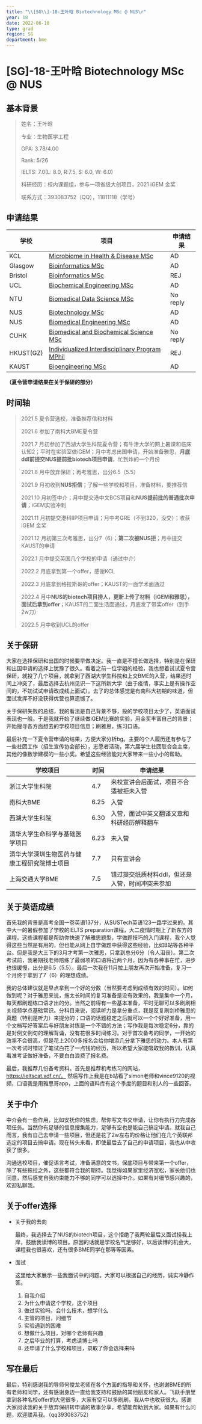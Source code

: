 ```yaml
---
title: "\\[SG\\]-18-王叶晗 Biotechnology MSc @ NUS\r"
year: 18
date: 2022-06-10
type: grad
region: SG
department: bme
---
```


# \[SG\]-18-王叶晗 Biotechnology MSc @ NUS

## 基本背景
> 姓名：王叶晗
> 
> 专业：生物医学工程
> 
> GPA: 3.78/4.00 
> 
> Rank: 5/26
> 
> IELTS: 7.0(L: 8.0, R:7.5, S: 6.0, W: 6.0)
> 
> 科研经历：校内课题组，参与一项省级大创项目，2021 iGEM 金奖
> 
> 联系方式：393083752（QQ），11811118（学号）



## 申请结果
|     学校         |     项目                                                |     申请结果    |
|------------------|---------------------------------------------------------|-----------------|
|     KCL          |     [Microbiome in Health & Disease   MSc](https://www.kcl.ac.uk/study/postgraduate-taught/courses/microbiome-in-health-disease-msc)                |     AD          |
|     Glasgow      |     [Bioinformatics   MSc](https://www.gla.ac.uk/postgraduate/taught/bioinformatics/)                                |     AD          |
|     Bristol      |     [Bioinformatics   MSc](https://www.bristol.ac.uk/study/postgraduate/2021/life-sciences/msc-bioinformatics/)                                |     REJ         |
|     UCL          |     [Biochemical   Engineering MSc](https://www.ucl.ac.uk/prospective-students/graduate/taught-degrees/biochemical-engineering-msc)                       |     AD          |
|     NTU          |     [Biomedical   Data Science MSc](https://www.ntu.edu.sg/education/graduate-programme/master-of-science-in-biomedical-data-science)                       |     No reply    |
|     NUS          |     [Biotechnology   MSc](https://www.dbs.nus.edu.sg/education/graduates/masters-by-coursework/biotechnology/)                                 |     AD          |
|     NUS          |     [Biomedical   Engineering MSc](https://cde.nus.edu.sg/bme/master-of-science-msc-in-biomedical-engineering/)                        |     AD          |
|     CUHK         |     [Biomedical   and Biochemical Science MSc](https://www.gs.cuhk.edu.hk/admissions/programme/science#msc-in-biochemical-and-biomedical-sciences)            |     No reply    |
|     HKUST(GZ)    |     [Individualized   Interdisciplinary Program MPhil](https://prog-crs.hkust.edu.hk/pgprog/2022-23/mphil-phd-bsbe)    |     REJ         |
|     KAUST        |     [Bioengineering   MSc](https://bese.kaust.edu.sa/study/academic-programs/bioengineering)                                |     AD          |

**（夏令营申请结果在关于保研的部分）**


## 时间轴
> 2021.5 夏令营选校，准备推荐信和材料
> 
> 2021.6 参加了南科大BME夏令营
> 
> 2021.7 月初参加了西湖大学生科院夏令营；有牛津大学的网上暑课和临床认知2；平时在实验室做iGEM；月中考虑出国申请，开始准备雅思，**月底ddl前提交NUS提前批biotech项目申请**，忙到炸的一个月份
> 
> 2021.8 月中放弃保研；再考雅思，出分6.5（5.5）
> 
> 2021.9 月初收到**NUS拒信**；了解一些学校和项目，准备材料，要推荐信
> 
> 2021.10 月初签中介；月中提交港中文BCS项目和**NUS提前批的普通批次申请**；iGEM实验冲刺
> 
> 2021.11 月初提交港科IIP项目申请；月中考GRE（不到320，没交）；收获iGEM 金奖
> 
> 2021.12 月初第三次考雅思，出分7（6）；**第二次被NUS拒**；月中提交KAUST的申请
> 
> 2022.1 月中提交英国几个学校的申请（通过中介）
> 
> 2022.2 月底拿到第一个offer，感谢KCL
> 
> 2022.3 月底拿到格拉斯哥的offer；KAUST的一面学术面通过
> 
> 2022.4 月中**NUS的biotech项目捞人，更新上传了材料（iGEM和雅思），面试后拿到offer**；KAUST的二面生活面通过，月底发了带奖offer（到手2w刀）
>  
> 2022.5 月中收到UCL的offer


## 关于保研

大家在选择保研和出国的时候要早做决定。我一直是不擅长做选择，特别是在保研和出国申请的选择上犹豫了很久。看着之前一位学姐的经验，我也想着试试夏令营保研，就投了几个项目，就拿到了西湖大学生科院和上交BME的入营，结果还时间上冲突了，最后选择去杭州见识一下这所新大学（由于疫情，事实上是有操作空间的，不妨试试申请改成线上面试）。去了的总体感觉是有南科大初期的味道，但面试发挥不好没获得优营也算遗憾了。

关于保研失败的总结，我的看法是自己背景不够，投的学校项目太少了，英语面试表现也一般。于是我就开始了继续做iGEM比赛的实验，用金奖丰富自己的背景；开始搜寻各方面想去的学校项目信息；刷雅思，练习口语。

最后补充一下夏令营申请的结果，方便大家分析bg。主要的个人履历还有参与了一些社团工作（招生宣传协会部长），志愿者活动，第六届学生社团联合会主席，其他的像数学建模的一些小奖。希望这些经验能对大家带来一些小小的帮助。


|     学校项目                                        |     时间    |     申请结果                                           |
|-----------------------------------------------------|-------------|--------------------------------------------------------|
|     浙江大学生科院                                  |     4.7     |     来校宣讲会后面试，项目不合适被拒未入营             |
|     南科大BME                                       |     6.25    |     入营                                               |
|     西湖大学生科院                                  |     6.30    |     入营，面试中英文翻译文章和科研经历解释翻车         |
|     清华大学生命科学与基础医学项目                  |     6.23    |     未入营                                             |
|     清华大学深圳生物医药与健康工程研究院博士项目    |     7.7     |     只有宣讲会                                         |
|     上海交通大学BME                                 |     7.5     |     错过提交纸质材料ddl，但还是入营，时间冲突未参加    |


## 关于英语成绩
首先我的背景是高考全国一卷英语137分，从SUSTech英语123一路学过来的。其中大一的暑假参加了学校的IELTS preparation课程，大二疫情时期上了新东方的课程。这些课程都是帮助你快速了解雅思题型，学做题技巧的入门课程，我个人觉得这些当然是有用的，但也能从网上自学做题中获得这些经验，比如B站等各种平台。但是我是大三下的3月才考第一次雅思，只拿到总分6分（令人沮丧）。第二次考试前，我暑期找老师陪练了最弱项的口语将近两个月，因为有各种事在忙，进步也很缓慢，出分是6.5（5.5）。最后一次我在11月拉上朋友再次开始准备，复习一个月终于拿到了7（6）的理想成绩。

我的总体建议就是早点拿到一个好的分数（当然要考虑到成绩有效的时间）。如何做到呢？对于雅思来说，拖太长时间的复习准备是没有效果的，我是集中一个月，每天都刷题练口语才出的分。当然之前得有一些基本准备，平时无聊可以多刷刷相关视频学点基础常识。分科目来说，阅读听力是拿分重点，我是反复刷剑桥雅思的真题（特别是听力）来提分的；口语的话题稳定之后就可以一个个好好准备，用一个文档写好答案后与好朋友对练是一个不错的方法；写作我是每次稳定6分，靠的是对例文例句的理解背诵，没有花很多时间练习。对于首次备考的同学，一开始的效率不会很高，但是花上2000多报名会给你增添几分拿下雅思的动力。本人有第一次考试时错过了笔试白花了一点钱的经历，所以希望大家能吸取我的教训，认真看准考证做好准备，不要白白浪费了报名费。

最后，我推荐几份备考资料。首先是推荐机考练习的网站，https://ieltscat.xdf.cn/。 然后写作上我是在b站看了simon老师和vince9120的视频，口语我是用雅思哥app，上面的语料库有这个季度的题目和别人的一些回答。


## 关于中介
中介会有一些作用，比如安抚你的焦虑，帮你写文书交申请，让你有执行力完成各项任务。当然你有足够的信息搜集能力，足够有空也是能自己搞定申请。就我自己而言，我有自己去申请一些项目，但还是花了2w左右的价格让他们在几个英联邦选定的项目去搞申请。现在转头来看，即使最后去了自己的申请项目，我也从中收获了很多。

沟通选校项目，催促语言考试，准备满意的文书，保底项目与带来第一个offer，除了有些拖拉之外，这些都符合我的期待。我觉得如果家里经济宽松，家长他们也同意，然后感觉自我约束能力不够的同学可以选择中介。如果有对细节感兴趣的，欢迎私聊我。


## 关于offer选择

- 关于我的去向

    最终，我选择去了NUS的biotech项目，这个拒绝了我两轮最后又面试捞我上岸，鼓励我读博的项目。原因的话就是学校名气足够好，以后读博的机会大，课程我也很喜欢，还有很多BME同学在那等等因素。
- 面试

    这里给大家展示一些我面试中的问题。大家可以根据自己的经历，诚实冷静作答。

    1. 自我介绍
    2. 为什么申请这个学校，这个项目
    3. 做过实验吗，会什么技术，想学什么
    4. 主管的项目，问细节
    5. 实验遇到的困难
    6. 想做什么项目，对哪个老师有兴趣
    7. 之后毕业的打算，考虑读博士吗
    8. 还申请了什么学校和项目，录取了你会选择来吗


## 写在最后
最后，特别感谢我的导师何俊龙老师在各个方面的指导和关怀，也谢谢BME的所有老师和同学，还有感谢身边一直给我支持和鼓励的其他朋友和家人。飞跃手册里拿到各种名校offer的大佬很多，大家有空可以多刷刷，我从中也收获很大。感谢大家阅读我的关于放弃保研转申请的故事分享，希望能帮助到大家。如果有什么问题，欢迎联系我。（qq393083752）
